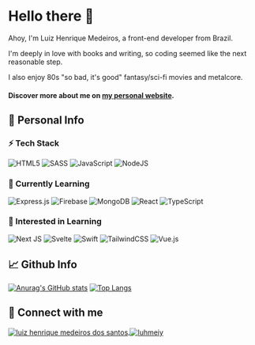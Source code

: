 # Hello there 👋
Ahoy, I'm Luiz Henrique Medeiros, a front-end developer from Brazil.

I'm deeply in love with books and writing, so coding seemed like the next reasonable step.

I also enjoy 80s "so bad, it's good" fantasy/sci-fi movies and metalcore.

#### Discover more about me on [my personal website](https://luhmeiy.github.io/).

## 📑 Personal Info
### ⚡ Tech Stack

![HTML5](https://img.shields.io/badge/html5-%23E34F26.svg?style=for-the-badge&logo=html5&logoColor=white)
![SASS](https://img.shields.io/badge/SASS-hotpink.svg?style=for-the-badge&logo=SASS&logoColor=white)
![JavaScript](https://img.shields.io/badge/javascript-%23323330.svg?style=for-the-badge&logo=javascript&logoColor=%23F7DF1E)
![NodeJS](https://img.shields.io/badge/node.js-6DA55F?style=for-the-badge&logo=node.js&logoColor=white)

### 📕 Currently Learning
![Express.js](https://img.shields.io/badge/express.js-%23404d59.svg?style=for-the-badge&logo=express&logoColor=%2361DAFB)
![Firebase](https://img.shields.io/badge/Firebase-039BE5?style=for-the-badge&logo=Firebase&logoColor=white)
![MongoDB](https://img.shields.io/badge/MongoDB-%234ea94b.svg?style=for-the-badge&logo=mongodb&logoColor=white)
![React](https://img.shields.io/badge/react-%2320232a.svg?style=for-the-badge&logo=react&logoColor=%2361DAFB)
![TypeScript](https://img.shields.io/badge/typescript-%23007ACC.svg?style=for-the-badge&logo=typescript&logoColor=white)

### 📕 Interested in Learning
![Next JS](https://img.shields.io/badge/Next-black?style=for-the-badge&logo=next.js&logoColor=white)
![Svelte](https://img.shields.io/badge/svelte-%23f1413d.svg?style=for-the-badge&logo=svelte&logoColor=white)
![Swift](https://img.shields.io/badge/swift-F54A2A?style=for-the-badge&logo=swift&logoColor=white)
![TailwindCSS](https://img.shields.io/badge/tailwindcss-%2338B2AC.svg?style=for-the-badge&logo=tailwind-css&logoColor=white)
![Vue.js](https://img.shields.io/badge/vuejs-%2335495e.svg?style=for-the-badge&logo=vuedotjs&logoColor=%234FC08D)

## 📈 Github Info
[![Anurag's GitHub stats](https://github-readme-stats.vercel.app/api?username=luhmeiy&hide_border=true&theme=dracula)](https://github.com/anuraghazra/github-readme-stats)
[![Top Langs](https://github-readme-stats.vercel.app/api/top-langs/?username=luhmeiy&langs_count=7&layout=compact&hide=php,hack&hide_border=true&theme=dracula)](https://github.com/anuraghazra/github-readme-stats)

## 💬 Connect with me
<a href="https://www.linkedin.com/in/luhmeiy/" target="blank">
  <img align="center" src="https://img.shields.io/badge/LinkedIn-0077B5?style=for-the-badge&logo=linkedin&logoColor=white" alt="luiz henrique medeiros dos santos">
</a>
<a href="https://instagram.com/luhmeiy" target="blank">
  <img align="center" src="https://img.shields.io/badge/Instagram-E4405F?style=for-the-badge&logo=instagram&logoColor=white" alt="luhmeiy">
</a>
